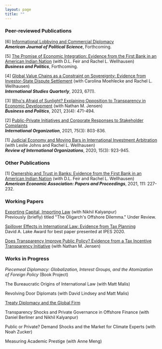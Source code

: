 ```yaml
---
layout: page
title: ""
---
```


### Peer-reviewed Publications

[6] [Informational Lobbying and Commercial Diplomacy](assets/thrall_lobbying_diplomacy.pdf)<br>
**_American Journal of Political Science_**, Forthcoming.

[5] [The Promise of Economic Integration: Evidence from the First Bank in an American Indian Nation](assets/BAP_final.pdf) (with D.L. Feir and Rachel L. Wellhausen)<br>
**_Business and Politics_**, Forthcoming.

[4] [Global Value Chains as a Constraint on Sovereignty: Evidence from Investor-State Dispute Settlement](assets/sqad007.pdf) (with Carolina Moehlecke and Rachel L. Wellhausen)<br>
**_International Studies Quarterly_**, 2023, 67(1).

[3] [Who's Afraid of Sunlight? Explaining Opposition to Transparency in Economic Development](assets/TJ_BAP_final.pdf) (with Nathan M. Jensen)<br>
  **_Business and Politics_**, 2021, 23(4): 471-494.

[2] [Public-Private Initiatives and Corporate Responses to Stakeholder Complaints](assets/Thrall_IO_2021_final.pdf)<br>
**_International Organization_**, 2021, 75(3): 803-836.

[1] [Judicial Economy and Moving Bars in International Investment Arbitration](assets/JTW_RIO_final.pdf) (with Leslie Johns and Rachel L. Wellhausen)<br>
**_Review of International Organizations_**, 2020, 15(3): 923-945.

### Other Publications

[1] [Ownership and Trust in Banks: Evidence from the First Bank in an American Indian Nation](assets/ASSA_Draft_PP_7Jan2020_v2.pdf) (with D.L. Feir and Rachel L. Wellhausen)<br>
**_American Economic Association: Papers and Proceedings_**, 2021, 111: 227-232.

### Working Papers

[Exporting Capital, Importing Law](assets/kalyanpur_thrall_march_2023.pdf) (with Nikhil Kalyanpur)<br>
Previously (briefly) titled "The Oligarch's Offshore Dilemma." Under Review.

[Spillover Effects in International Law: Evidence from Tax Planning](assets/taxplanning_WP.pdf) <br>
David A. Lake Award for best paper presented at IPES 2020. 

[Does Transparency Improve Public Policy? Evidence from a Tax Incentive Transparency Initiative](assets/gasb_anon_bjps.pdf) (with Nathan M. Jensen)

### Works in Progress

_Piecemeal Diplomacy: Globalization, Interest Groups, and the Atomization of Foreign Policy_ (Book Project)

The Bureaucratic Origins of International Law (with Matt Malis)

Revolving Door Diplomats (with David Lindsey and Matt Malis)

[Treaty Diplomacy and the Global Firm](assets/treaty_regimes_IPES.pdf)

Transparency Shocks and Private Governance in Offshore Finance (with Daniel Berliner and Nikhil Kalyanpur)

Public or Private? Demand Shocks and the Market for Climate Experts (with Noah Zucker)

Measuring Academic Prestige (with Anne Meng)




